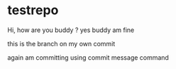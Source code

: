 # testrepo

Hi, how are you buddy ?
yes buddy am fine

this is the branch on my own commit

 again am committing using commit message command 


